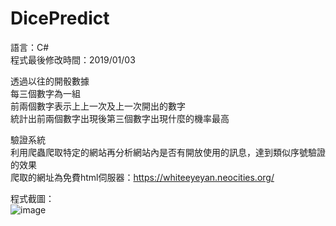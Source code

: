 # DicePredict
語言：C#  
程式最後修改時間：2019/01/03  
  
透過以往的開骰數據  
每三個數字為一組  
前兩個數字表示上上一次及上一次開出的數字  
統計出前兩個數字出現後第三個數字出現什麼的機率最高  
  
驗證系統  
利用爬蟲爬取特定的網站再分析網站內是否有開放使用的訊息，達到類似序號驗證的效果  
爬取的網址為免費html伺服器：https://whiteeyeyan.neocities.org/  
  
程式截圖：  
![image](https://github.com/WhiteEyeYan/DicePredict/blob/main/README_img/screenshot.jpg)  
